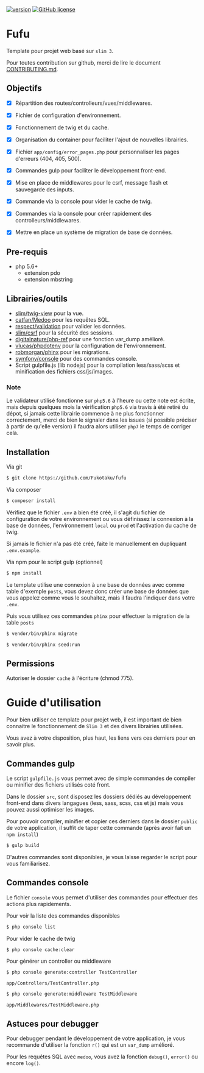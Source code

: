 [![version](https://img.shields.io/badge/Version-1.0.1-brightgreen.svg)](https://github.com/Fukotaku/fufu/releases/tag/1.0.1)
[![GitHub license](https://img.shields.io/badge/license-New%20BSD-blue.svg)](https://github.com/Fukotaku/fufu/blob/master/LICENSE)
# Fufu

Template pour projet web basé sur `slim 3`.

Pour toutes contribution sur github, merci de lire le document [CONTRIBUTING.md](https://github.com/Fukotaku/fufu/blob/master/CONTRIBUTING.md).


## Objectifs

- [x] Répartition des routes/controlleurs/vues/middlewares.
- [x] Fichier de configuration d'environnement.
- [x] Fonctionnement de twig et du cache.
- [x] Organisation du container pour faciliter l'ajout de nouvelles librairies.
- [x] Fichier `app/config/error_pages.php` pour personnaliser les pages d'erreurs (404, 405, 500).
- [x] Commandes gulp pour faciliter le développement front-end.
- [x] Mise en place de middlewares pour le csrf, message flash et sauvegarde des inputs.
- [x] Commande via la console pour vider le cache de twig.
- [x] Commandes via la console pour créer rapidement des controlleurs/middlewares.
- [x] Mettre en place un système de migration de base de données.


## Pre-requis

- php 5.6+
  - extension pdo
  - extension mbstring  


## Librairies/outils

- [slim/twig-view](https://github.com/slimphp/Twig-View) pour la vue.
- [catfan/Medoo](https://github.com/catfan/Medoo) pour les requêtes SQL.
- [respect/validation](https://github.com/Respect/Validation) pour valider les données.
- [slim/csrf](https://github.com/slimphp/Slim-Csrf) pour la sécurité des sessions.
- [digitalnature/php-ref](https://github.com/digitalnature/php-ref) pour une fonction var_dump amélioré.
- [vlucas/phpdotenv](https://github.com/vlucas/phpdotenv) pour la configuration de l'environnement.
- [robmorgan/phinx](https://github.com/cakephp/phinx) pour les migrations.
- [symfony/console](https://github.com/symfony/console) pour des commandes console.
- Script gulpfile.js (lib nodejs) pour la compilation less/sass/scss et minification des fichiers css/js/images.


### Note

Le validateur utilisé fonctionne sur `php5.6` à l'heure ou cette note est écrite, mais depuis quelques mois la vérification `php5.6` via travis à été retiré du dépot, si jamais cette librairie commence à ne plus fonctionner correctement, merci de bien le signaler dans les issues (si possible préciser à partir de qu'elle version) il faudra alors utiliser `php7` le temps de corriger celà.


## Installation

Via git

``` bash
$ git clone https://github.com/Fukotaku/fufu
```

Via composer

``` bash
$ composer install
```

Vérifiez que le fichier `.env` a bien été créé, il s'agit du fichier de configuration de votre environnement ou vous définissez la connexion à la base de données, l'environnement `local` ou `prod` et l'activation du cache de twig.

Si jamais le fichier n'a pas été créé, faite le manuellement en dupliquant `.env.example`.

Via npm pour le script gulp (optionnel)

``` bash
$ npm install
```

Le template utilise une connexion à une base de données avec comme table d'exemple `posts`, vous devez donc créer une base de données que vous appelez comme vous le souhaitez, mais il faudra l'indiquer dans votre `.env`.

Puis vous utilisez ces commandes `phinx` pour effectuer la migration de la table `posts`

``` bash
$ vendor/bin/phinx migrate
```

``` bash
$ vendor/bin/phinx seed:run
```


## Permissions

Autoriser le dossier `cache` à l'écriture (chmod 775).


# Guide d'utilisation

Pour bien utiliser ce template pour projet web, il est important de bien connaitre le fonctionnement de `Slim 3` et des divers librairies utilisées.

Vous avez à votre disposition, plus haut, les liens vers ces derniers pour en savoir plus.


## Commandes gulp

Le script `gulpfile.js` vous permet avec de simple commandes de compiler ou minifier des fichiers utilisés coté front.

Dans le dossier `src`, sont disposez les dossiers dédiés au développement front-end dans divers langagues (less, sass, scss, css et js) mais vous pouvez aussi optimiser les images.

Pour pouvoir compiler, minifier et copier ces derniers dans le dossier `public` de votre application, il suffit de taper cette commande (après avoir fait un `npm install`)

``` bash
$ gulp build
```

D'autres commandes sont disponibles, je vous laisse regarder le script pour vous familiarisez.


## Commandes console

Le fichier `console` vous permet d'utiliser des commandes pour effectuer des actions plus rapidements.

Pour voir la liste des commandes disponibles

``` bash
$ php console list
```

Pour vider le cache de twig

``` bash
$ php console cache:clear
```

Pour générer un controller ou middleware

``` bash
$ php console generate:controller TestController
```
`app/Controllers/TestController.php`

``` bash
$ php console generate:middleware TestMiddleware
```
`app/Middlewares/TestMiddleware.php`


## Astuces pour debugger

Pour debugger pendant le développement de votre application, je vous recommande d'utiliser la fonction `r()` qui est un `var_dump` amélioré.

Pour les requêtes SQL avec `medoo`, vous avez la fonction `debug()`, `error()` ou encore `log()`.
